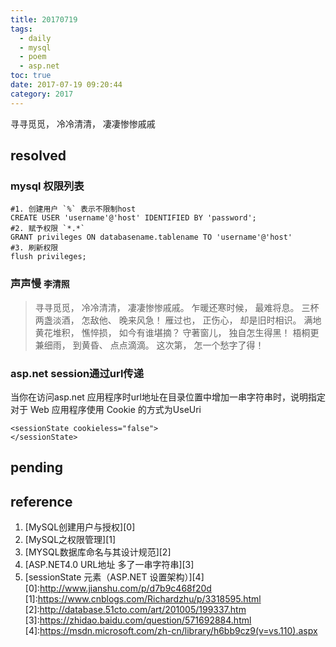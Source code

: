 ```yaml
---
title: 20170719
tags:
  - daily
  - mysql
  - poem
  - asp.net
toc: true
date: 2017-07-19 09:20:44
category: 2017
---
```

寻寻觅觅， 冷冷清清， 凄凄惨惨戚戚
<!--more-->

## resolved

### mysql 权限列表

```
#1. 创建用户 `%` 表示不限制host
CREATE USER 'username'@'host' IDENTIFIED BY 'password';
#2. 赋予权限 `*.*`
GRANT privileges ON databasename.tablename TO 'username'@'host'
#3. 刷新权限
flush privileges;
```

### 声声慢 `李清照`
>寻寻觅觅， 冷冷清清， 凄凄惨惨戚戚。 乍暖还寒时候， 最难将息。 三杯两盏淡酒， 怎敌他、 晚来风急！ 雁过也， 正伤心， 却是旧时相识。
>满地黄花堆积， 憔悴损， 如今有谁堪摘？ 守著窗儿， 独自怎生得黑！ 梧桐更兼细雨， 到黄昏、 点点滴滴。 这次第， 怎一个愁字了得！

### asp.net session通过url传递

当你在访问asp.net 应用程序时url地址在目录位置中增加一串字符串时，说明指定对于 Web 应用程序使用 Cookie 的方式为UseUri
```
<sessionState cookieless="false">
</sessionState>
```


## pending

## reference

1. [MySQL创建用户与授权][0]
2. [MySQL之权限管理][1]
3. [MYSQL数据库命名与其设计规范][2]
4. [ASP.NET4.0 URL地址 多了一串字符串][3]
5. [sessionState 元素（ASP.NET 设置架构）][4]
[0]:http://www.jianshu.com/p/d7b9c468f20d
[1]:https://www.cnblogs.com/Richardzhu/p/3318595.html
[2]:http://database.51cto.com/art/201005/199337.htm
[3]:https://zhidao.baidu.com/question/571692884.html
[4]:https://msdn.microsoft.com/zh-cn/library/h6bb9cz9(v=vs.110).aspx